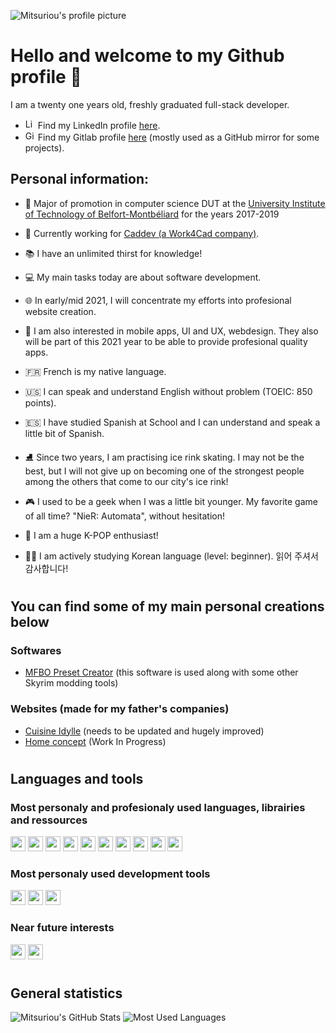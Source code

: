 ![Mitsuriou's profile picture](https://avatars3.githubusercontent.com/u/37184309?s=100&u=5bea81cf98a1bddaefab87ac8d616cf034a13b62&v=4)

# Hello and welcome to my Github profile 🧔
I am a twenty one years old, freshly graduated full-stack developer.
- <img src="https://content.linkedin.com/content/dam/me/news/en-us/icons/Social_Icons_linkedin.svg.original.svg" alt="LinkedIn icon" width="16"/> Find my LinkedIn profile [here](https://www.linkedin.com/in/d-jacq/).
- <img src="https://cdn.iconscout.com/icon/free/png-128/gitlab-282507.png" alt="GitLab icon" width="16"/> Find my Gitlab profile [here](https://gitlab.com/Mitsuriou) (mostly used as a GitHub mirror for some projects).

## Personal information:
- 🏫 Major of promotion in computer science DUT at the [University Institute of Technology of Belfort-Montbéliard](http://www.iut-bm.univ-fcomte.fr) for the years 2017-2019
- 🏢 Currently working for [Caddev (a Work4Cad company)](https://www.caddev.info/).

- 📚 I have an unlimited thirst for knowledge!

- 💻 My main tasks today are about software development.

- 🌐 In early/mid 2021, I will concentrate my efforts into profesional website creation.

- 📱 I am also interested in mobile apps, UI and UX, webdesign. They also will be part of this 2021 year to be able to provide profesional quality apps.

- 🇫🇷 French is my native language.

- 🇺🇸 I can speak and understand English without problem (TOEIC: 850 points).

- 🇪🇸 I have studied Spanish at School and I can understand and speak a little bit of Spanish.

- ⛸️ Since two years, I am practising ice rink skating. I may not be the best, but I will not give up on becoming one of the strongest people among the others that come to our city's ice rink!

- 🎮 I used to be a geek when I was a little bit younger. My favorite game of all time? "NieR: Automata", without hesitation!

- 🎵 I am a huge K-POP enthusiast!

- 👨‍🎓 I am actively studying Korean language (level: beginner). 읽어 주셔서 감사합니다!

#
## You can find some of my main personal creations below
### Softwares
- [MFBO Preset Creator](https://github.com/Mitsuriou/MFBO-Preset-Creator) (this software is used along with some other Skyrim modding tools)
### Websites (made for my father's companies)
- [Cuisine Idylle](https://www.cuisine-idylle.fr) (needs to be updated and hugely improved)
- [Home concept](https://www.homconcept.com) (Work In Progress)

#
## Languages and tools
### Most personaly and profesionaly used languages, librairies and ressources
<code><img height="24" src="https://upload.wikimedia.org/wikipedia/commons/1/18/ISO_C%2B%2B_Logo.svg"></code>
<code><img height="24" src="https://upload.wikimedia.org/wikipedia/commons/0/0b/Qt_logo_2016.svg"></code>
<code><img height="24" src="https://upload.wikimedia.org/wikipedia/commons/0/0d/C_Sharp_wordmark.svg"></code>
<code><img height="24" src="https://upload.wikimedia.org/wikipedia/fr/2/2e/Java_Logo.svg"></code>
<code><img height="24" src="https://upload.wikimedia.org/wikipedia/commons/d/d9/Node.js_logo.svg"></code>
<code><img height="24" src="https://upload.wikimedia.org/wikipedia/commons/2/27/PHP-logo.svg"></code>
<code><img height="24" src="https://upload.wikimedia.org/wikipedia/commons/9/99/Unofficial_JavaScript_logo_2.svg"></code>
<code><img height="24" src="https://upload.wikimedia.org/wikipedia/commons/6/61/HTML5_logo_and_wordmark.svg"></code>
<code><img height="24" src="https://upload.wikimedia.org/wikipedia/commons/d/d5/CSS3_logo_and_wordmark.svg"></code>
<code><img height="24" src="https://upload.wikimedia.org/wikipedia/commons/d/d9/Markdown.png"></code>

### Most personaly used development tools
<code><img height="24" src="https://visualstudio.microsoft.com/wp-content/uploads/2019/06/BrandVisualStudioWin2019-3.svg"></code>
<code><img height="24" src="https://upload.wikimedia.org/wikipedia/commons/9/9a/Visual_Studio_Code_1.35_icon.svg"></code>
<code><img height="24" src="https://git-scm.com/images/logo@2x.png"></code>

### Near future interests
<code><img height="24" src="https://upload.wikimedia.org/wikipedia/commons/9/95/Vue.js_Logo_2.svg"></code>
<code><img height="24" src="https://upload.wikimedia.org/wikipedia/commons/a/a7/React-icon.svg"></code>

#
## General statistics
![Mitsuriou's GitHub Stats](https://github-readme-stats.vercel.app/api?username=mitsuriou&show_icons=true&count_private=true&hide_rank=true&include_all_commits=true&line_height=40)
![Most Used Languages](https://github-readme-stats.vercel.app/api/top-langs/?username=mitsuriou)
